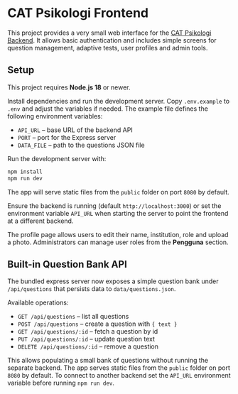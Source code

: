 # CAT Psikologi Frontend

This project provides a very small web interface for the [CAT Psikologi Backend](https://github.com/cicero78M/CAT_Psikologi_Backend). It allows basic authentication and includes simple screens for question management, adaptive tests, user profiles and admin tools.

## Setup

This project requires **Node.js 18** or newer.

Install dependencies and run the development server. Copy `.env.example` to `.env` and adjust the variables if needed. The example file defines
the following environment variables:

- `API_URL` – base URL of the backend API
- `PORT` – port for the Express server
- `DATA_FILE` – path to the questions JSON file

Run the development server with:

```bash
npm install
npm run dev
```

The app will serve static files from the `public` folder on port `8080` by default.

Ensure the backend is running (default `http://localhost:3000`) or set the environment variable `API_URL` when starting the server to point the frontend at a different backend.

The profile page allows users to edit their name, institution, role and upload a photo. Administrators can manage user roles from the **Pengguna** section.

## Built-in Question Bank API

The bundled express server now exposes a simple question bank under `/api/questions` that persists data to `data/questions.json`.

Available operations:

- `GET /api/questions` – list all questions
- `POST /api/questions` – create a question with `{ text }`
- `GET /api/questions/:id` – fetch a question by id
- `PUT /api/questions/:id` – update question text
- `DELETE /api/questions/:id` – remove a question

This allows populating a small bank of questions without running the separate backend.
The app serves static files from the `public` folder on port `8080` by default. To connect to another backend set the `API_URL` environment variable before running `npm run dev`.

